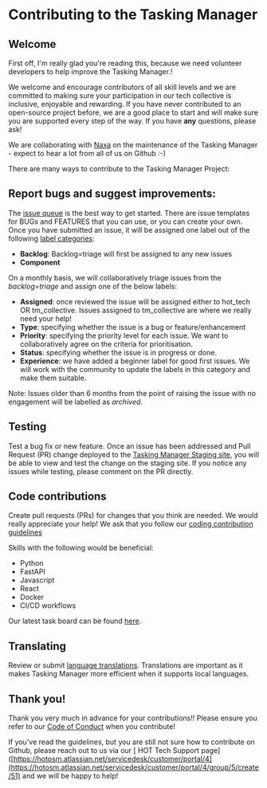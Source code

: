 
# Contributing to the Tasking Manager

## Welcome

First off, I'm really glad you're reading this, because we
need volunteer developers to help improve the Tasking Manager.!

We welcome and encourage contributors of all skill levels and we are
committed to making sure your participation in our tech collective is
inclusive, enjoyable and rewarding. If you have never contributed to
an open-source project before, we are a good place to start and will
make sure you are supported every step of the way. If you have **any**
questions, please ask! 

We are collaborating with [Naxa](https://www.naxa.com.np/) on the
maintenance of the Tasking Manager - expect to hear a lot from all of
us on Github :-)

There are many ways to contribute to the Tasking Manager Project:

## Report bugs and suggest improvements:

The [issue queue](https://github.com/hotosm/tasking-manager/issues) is
the best way to get started. There are issue templates for BUGs and
FEATURES that you can use, or you can create your own. Once you have
submitted an issue, it will be assigned one label out of the following
[label categories](https://github.com/hotosm/tasking-manager/labels): 

- **Backlog**:  Backlog=triage will first be assigned to any new issues
- **Component**

On a monthly basis, we will collaboratively triage issues from the
*backlog=triage* and assign one of the below labels: 

- **Assigned**: once reviewed the issue will be assigned either to
  hot_tech OR tm_collective. Issues assigned to tm_collective are
  where we really need your help! 
- **Type**: specifying whether the issue is a bug or feature/enhancement
- **Priority**: specifying the priority level for each issue. We want
  to collaboratively agree on the criteria for prioritisation. 
- **Status**: specifying whether the issue is in progress or done.
- **Experience**: we have added a beginner label for good first
  issues. We will work with the community to update the labels in this
  category and make them suitable. 

Note: Issues older than 6 months from the point of raising the issue
with no engagement will be labelled as *archived*. 

## Testing

Test a bug fix or new feature. Once an issue has been addressed and
Pull Request (PR) change deployed to the [Tasking Manager Staging
site](https://tasks-stage.hotosm.org/), you will be able to view and
test the change on the staging site. If you notice any issues while
testing, please comment on the PR directly.

## Code contributions

Create pull requests (PRs) for changes that you think are needed. We
would really appreciate your help! We ask that you follow our [coding
contribution guidelines](contributing-guidelines.md)

Skills with the following would be beneficial:

- Python
- FastAPI
- Javascript
- React
- Docker
- CI/CD workflows

Our latest task board can be found
[here](https://github.com/orgs/hotosm/projects/14).

## Translating

Review or submit [language
translations](translations.md). Translations are important
as it makes Tasking Manager more efficient when it supports local
languages.

## Thank you!

Thank you very much in advance for your contributions!! Please ensure
you refer to our [Code of
Conduct](code_of_conduct.md) when you contribute! 

If you've read the guidelines, but you are still not sure how to
contribute on Github, please reach out to us via our [ HOT Tech
Support
page]([https://hotosm.atlassian.net/servicedesk/customer/portal/4](https://hotosm.atlassian.net/servicedesk/customer/portal/4/group/5/create/51)
and we will be happy to help! 
